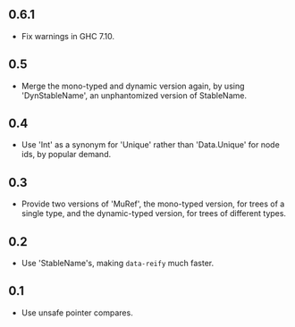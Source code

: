 ## 0.6.1
* Fix warnings in GHC 7.10.

## 0.5
* Merge the mono-typed and dynamic version again, by using 'DynStableName', an
  unphantomized version of StableName.

## 0.4
* Use 'Int' as a synonym for 'Unique' rather than 'Data.Unique' for node ids,
  by popular demand.

## 0.3
* Provide two versions of 'MuRef', the mono-typed version, for trees of a
  single type, and the dynamic-typed version, for trees of different types.

## 0.2
* Use 'StableName's, making `data-reify` much faster.

## 0.1
* Use unsafe pointer compares.
